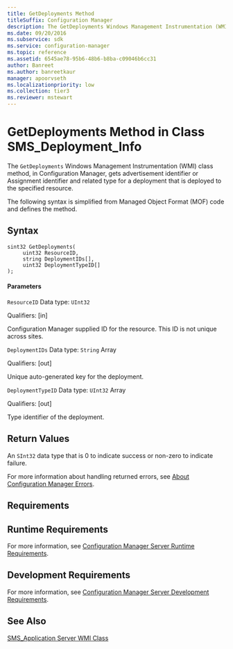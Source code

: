 ```yaml
---
title: GetDeployments Method
titleSuffix: Configuration Manager
description: The GetDeployments Windows Management Instrumentation (WMI) class method, in Configuration Manager, gets advertisement identifier or Assignment identifier and related type for a deployment that is deployed to the specified resource.
ms.date: 09/20/2016
ms.subservice: sdk
ms.service: configuration-manager
ms.topic: reference
ms.assetid: 6545ae78-95b6-48b6-b8ba-c09046b6cc31
author: Banreet
ms.author: banreetkaur
manager: apoorvseth
ms.localizationpriority: low
ms.collection: tier3
ms.reviewer: mstewart
---
```

# GetDeployments Method in Class SMS_Deployment_Info
The `GetDeployments` Windows Management Instrumentation (WMI) class method, in Configuration Manager, gets advertisement identifier or Assignment identifier and related type for a deployment that is deployed to the specified resource.

 The following syntax is simplified from Managed Object Format (MOF) code and defines the method.

## Syntax

```
sint32 GetDeployments(
     uint32 ResourceID,
     string DeploymentIDs[],
     uint32 DeploymentTypeID[]
);
```

#### Parameters
 `ResourceID`
 Data type: `UInt32`

 Qualifiers: [in]

 Configuration Manager supplied ID for the resource. This ID is not unique across sites.

 `DeploymentIDs`
 Data type: `String` Array

 Qualifiers: [out]

 Unique auto-generated key for the deployment.

 `DeploymentTypeID`
 Data type: `UInt32` Array

 Qualifiers: [out]

 Type identifier of the deployment.

## Return Values
 An  `SInt32` data type that is 0 to indicate success or non-zero to indicate failure.

 For more information about handling returned errors, see [About Configuration Manager Errors](../../../develop/core/understand/about-configuration-manager-errors.md).

## Requirements

## Runtime Requirements
 For more information, see [Configuration Manager Server Runtime Requirements](../../../develop/core/reqs/server-runtime-requirements.md).

## Development Requirements
 For more information, see [Configuration Manager Server Development Requirements](../../../develop/core/reqs/server-development-requirements.md).

## See Also
 [SMS_Application Server WMI Class](../../../develop/reference/apps/sms_application-server-wmi-class.md)
